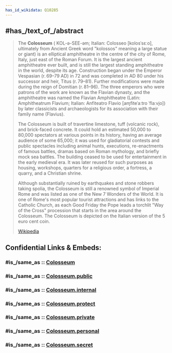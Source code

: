 ```yaml
---
has_id_wikidata: Q10285
---
```


## #has_/text_of_/abstract 

> The **Colosseum** ( KOL-ə-SEE-əm; Italian: Colosseo [kolosˈsɛːo], ultimately from Ancient Greek word "kolossos" meaning a large statue or giant) is an elliptical amphitheatre in the centre of the city of Rome, Italy, just east of the Roman Forum. It is the largest ancient amphitheatre ever built, and is still the largest standing amphitheatre in the world, despite its age. Construction began under the Emperor Vespasian (r. 69–79 AD) in 72 and was completed in AD 80 under his successor and heir, Titus (r. 79–81). Further modifications were made during the reign of Domitian (r. 81–96). The three emperors who were patrons of the work are known as the Flavian dynasty, and the amphitheatre was named the Flavian Amphitheatre (Latin: Amphitheatrum Flavium; Italian: Anfiteatro Flavio [aɱfiteˈaːtro ˈflaːvjo]) by later classicists and archaeologists for its association with their family name (Flavius).
>
> The Colosseum is built of travertine limestone, tuff (volcanic rock), and brick-faced concrete. It could hold an estimated 50,000 to 80,000 spectators at various points in its history, having an average audience of some 65,000; it was used for gladiatorial contests and public spectacles including animal hunts, executions, re-enactments of famous battles, dramas based on Roman mythology, and briefly mock sea battles. The building ceased to be used for entertainment in the early medieval era. It was later reused for such purposes as housing, workshops, quarters for a religious order, a fortress, a quarry, and a Christian shrine.
>
> Although substantially ruined by earthquakes and stone robbers taking spolia, the Colosseum is still a renowned symbol of Imperial Rome and was listed as one of the New 7 Wonders of the World. It is one of Rome's most popular tourist attractions and has links to the Catholic Church, as each Good Friday the Pope leads a torchlit "Way of the Cross" procession that starts in the area around the Colosseum. The Colosseum is depicted on the Italian version of the 5 euro cent coin.
>
> [Wikipedia](https://en.wikipedia.org/wiki/Colosseum) 


## Confidential Links & Embeds: 

### #is_/same_as :: [Colosseum](/_Standards/Technology/Construction/Architecture/Colosseum.md) 

### #is_/same_as :: [Colosseum.public](/_public/Technology/Construction/Architecture/Colosseum.public.md) 

### #is_/same_as :: [Colosseum.internal](/_internal/Technology/Construction/Architecture/Colosseum.internal.md) 

### #is_/same_as :: [Colosseum.protect](/_protect/Technology/Construction/Architecture/Colosseum.protect.md) 

### #is_/same_as :: [Colosseum.private](/_private/Technology/Construction/Architecture/Colosseum.private.md) 

### #is_/same_as :: [Colosseum.personal](/_personal/Technology/Construction/Architecture/Colosseum.personal.md) 

### #is_/same_as :: [Colosseum.secret](/_secret/Technology/Construction/Architecture/Colosseum.secret.md)

